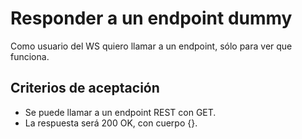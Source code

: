 # Responder a un endpoint dummy

Como usuario del WS quiero llamar a un endpoint, sólo para ver que funciona.

## Criterios de aceptación

* Se puede llamar a un endpoint REST con GET.
* La respuesta será 200 OK, con cuerpo {}.


